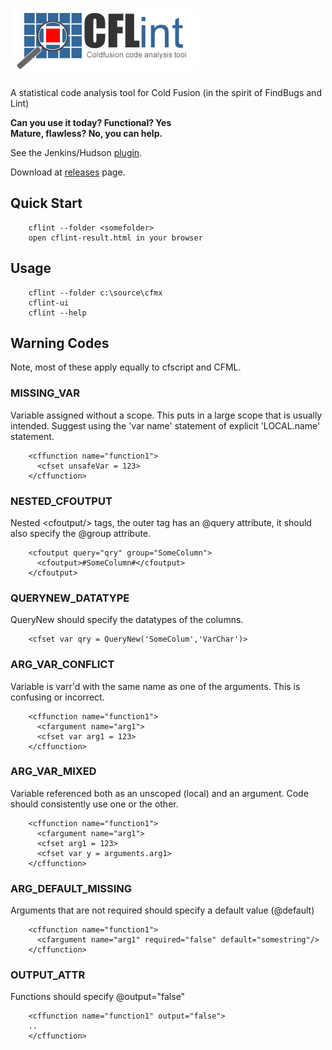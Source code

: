 ![CFLint](/src/main/resources/CFLint-logo.jpg)
======


A statistical code analysis tool for Cold Fusion (in the spirit of FindBugs and Lint)

<div><strong>Can you use it today? Functional? Yes</strong><br>
<strong>Mature, flawless?  No, you can help.</strong></div>

See the Jenkins/Hudson [plugin](https://github.com/ryaneberly/CFLint-plugin).

Download at [releases](https://github.com/ryaneberly/CFLint/releases) page.

## Quick Start 
        cflint --folder <somefolder> 
        open cflint-result.html in your browser

## Usage
        
        cflint --folder c:\source\cfmx
        cflint-ui
        cflint --help

## Warning Codes
Note, most of these apply equally to cfscript and CFML.

### MISSING_VAR

Variable assigned without a scope.  This puts in a large scope that is usually intended.  Suggest using the 'var name' statement of explicit 'LOCAL.name' statement.

        <cffunction name="function1">
          <cfset unsafeVar = 123>
        </cffunction>

### NESTED_CFOUTPUT

Nested &lt;cfoutput/&gt; tags, the outer tag has an @query attribute, it should also specify the @group attribute.

        <cfoutput query="qry" group="SomeColumn">
          <cfoutput>#SomeColumn#</cfoutput>
        </cfoutput>
								
### QUERYNEW_DATATYPE

QueryNew should specify the datatypes of the columns.
 
        <cfset var qry = QueryNew('SomeColum','VarChar')>
								
### ARG_VAR_CONFLICT

Variable is varr'd with the same name as one of the arguments.  This is confusing or incorrect.
								
        <cffunction name="function1">
          <cfargument name="arg1">
          <cfset var arg1 = 123>
        </cffunction>

### ARG_VAR_MIXED

Variable referenced both as an unscoped (local) and an argument.  Code should consistently use one or the other.

        <cffunction name="function1">
          <cfargument name="arg1">
          <cfset arg1 = 123>
          <cfset var y = arguments.arg1>
        </cffunction>
								
### ARG_DEFAULT_MISSING

Arguments that are not required should specify a default value (@default)

        <cffunction name="function1">
          <cfargument name="arg1" required="false" default="somestring"/>
        </cffunction>
### OUTPUT_ATTR

Functions should specify @output="false"
								
        <cffunction name="function1" output="false">
        ..
        </cffunction>
